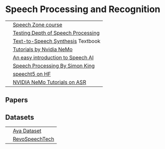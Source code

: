# Speech Processing and Recognition

| | |
| --- | --- |
| | [Speech Zone course](https://speech.zone/courses/speech-synthesis/module-1-introduction/)  | 
|  | [Testing Depth of Speech Processing](https://github.com/aishoot/Speech_Feature_Extraction) |
| | [Text-to-Speech Synthesis](https://kitabxana.net/files/books/file/1350491502.pdf) Textbook|
| | [Tutorials by Nvidia NeMo](https://github.com/NVIDIA/NeMo/tree/main/tutorials/asr) |
||[An easy introduction to Speech AI](https://developer.nvidia.com/blog/an-easy-introduction-to-speech-ai/)
||[Speech Processing By Simon King](https://speech.zone/courses/speech-synthesis/module-1-introduction/)|
||[speecht5 on HF](https://huggingface.co/blog/speecht5)|
|| [NVIDIA NeMo Tutorials on ASR](https://github.com/NVIDIA/NeMo/tree/main/tutorials)|


## Papers

## Datasets

| | |
| --- | --- |
| | [Aya Dataset](https://huggingface.co/datasets/CohereForAI/aya_dataset?row=96)|
| | [RevoSpeechTech](https://github.com/RevoSpeechTech/speech-datasets-collection) |